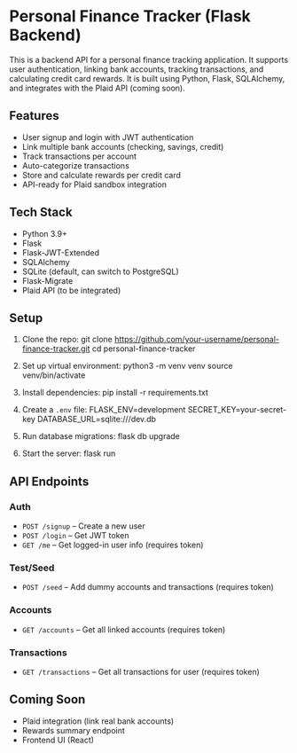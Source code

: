 # Personal Finance Tracker (Flask Backend)

This is a backend API for a personal finance tracking application. It supports user authentication, linking bank accounts, tracking transactions, and calculating credit card rewards. It is built using Python, Flask, SQLAlchemy, and integrates with the Plaid API (coming soon).

## Features

- User signup and login with JWT authentication
- Link multiple bank accounts (checking, savings, credit)
- Track transactions per account
- Auto-categorize transactions
- Store and calculate rewards per credit card
- API-ready for Plaid sandbox integration

## Tech Stack

- Python 3.9+
- Flask
- Flask-JWT-Extended
- SQLAlchemy
- SQLite (default, can switch to PostgreSQL)
- Flask-Migrate
- Plaid API (to be integrated)

## Setup

1. Clone the repo:
git clone https://github.com/your-username/personal-finance-tracker.git 
cd personal-finance-tracker

2. Set up virtual environment:
python3 -m venv venv 
source venv/bin/activate

3. Install dependencies:
pip install -r requirements.txt

4. Create a `.env` file:
FLASK_ENV=development 
SECRET_KEY=your-secret-key 
DATABASE_URL=sqlite:///dev.db

5. Run database migrations:
flask db upgrade

6. Start the server:
flask run


## API Endpoints

### Auth
- `POST /signup` – Create a new user
- `POST /login` – Get JWT token
- `GET /me` – Get logged-in user info (requires token)

### Test/Seed
- `POST /seed` – Add dummy accounts and transactions (requires token)

### Accounts
- `GET /accounts` – Get all linked accounts (requires token)

### Transactions
- `GET /transactions` – Get all transactions for user (requires token)

## Coming Soon

- Plaid integration (link real bank accounts)
- Rewards summary endpoint
- Frontend UI (React)